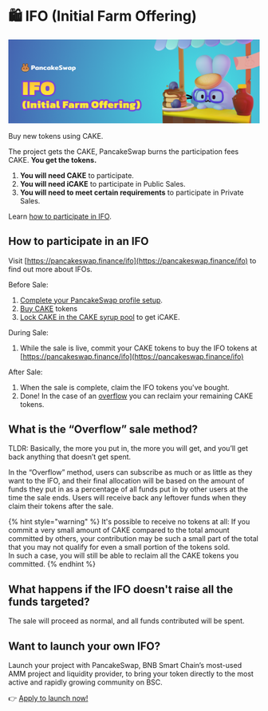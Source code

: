 # 🛍 IFO (Initial Farm Offering)

![](../../.gitbook/assets/ifo-header.png)

Buy new tokens using CAKE.

The project gets the CAKE, PancakeSwap burns the participation fees CAKE. **You get the tokens.**

1. **You will need CAKE** to participate.
2. **You will need iCAKE** to participate in Public Sales.
3. **You will need to meet certain requirements** to participate in Private Sales.

Learn [how to participate in IFO](ifo-guide.md).

## **How to participate in an IFO**

Visit [https://pancakeswap.finance/ifo](https://pancakeswap.finance/ifo) to find out more about IFOs.

Before Sale:

1. [Complete your PancakeSwap profile setup](../nft-profile-system/profile-guide.md).
2. [Buy CAKE](https://exchange.pancakeswap.finance/?\_gl=1\*1bc8owa\*\_ga\*ODA4ODE5MjM4LjE2MDUxNTI3NTE.\*\_ga\_334KNG3DMQ\*MTYwNTQ4OTEwNy4yNi4xLjE2MDU0ODkxMjcuMA..#/swap) tokens
3. [Lock CAKE in the CAKE syrup pool](../coming-soon/new-cake-pool/fixed-term-staking.md) to get iCAKE.

During Sale:

1. While the sale is live, commit your CAKE tokens to buy the IFO tokens at [https://pancakeswap.finance/ifo](https://pancakeswap.finance/ifo)

After Sale:

1. When the sale is complete, claim the IFO tokens you've bought.
2. Done! In the case of an [overflow](https://app.gitbook.com/@pancakeswap-1/s/pancakeswap/\~/drafts/-MMK-KmBq5\_Mfs94Ul6x/core-products/ifo-initial-farm-offering#overflow) you can reclaim your remaining CAKE tokens.

## **What is the “Overflow” sale method?** <a href="#overflow" id="overflow"></a>

TLDR: Basically, the more you put in, the more you will get, and you’ll get back anything that doesn’t get spent.

In the “Overflow” method, users can subscribe as much or as little as they want to the IFO, and their final allocation will be based on the amount of funds they put in as a percentage of all funds put in by other users at the time the sale ends. Users will receive back any leftover funds when they claim their tokens after the sale.

{% hint style="warning" %}
It's possible to receive no tokens at all: If you commit a very small amount of CAKE compared to the total amount committed by others, your contribution may be such a small part of the total that you may not qualify for even a small portion of the tokens sold.\
In such a case, you will still be able to reclaim all the CAKE tokens you committed.
{% endhint %}

## What happens if the IFO doesn't raise all the funds targeted?

The sale will proceed as normal, and all funds contributed will be spent.

## Want to launch your own IFO?

Launch your project with PancakeSwap, BNB Smart Chain’s most-used AMM project and liquidity provider, to bring your token directly to the most active and rapidly growing community on BSC.

👉 [Apply to launch now! ](https://docs.google.com/forms/d/e/1FAIpQLSf0Vmy3k0KyXtXwqxr8QLjD8Xd6KBAmkYxcBRRVTUYJVX17fA/viewform)
